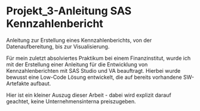# Projekt\_3-Anleitung SAS Kennzahlenbericht

Anleitung zur Erstellung eines Kennzahlenberichts, von der Datenaufbereitung, bis zur Visualisierung.



Für mein zuletzt absolviertes Praktikum bei einem Finanzinstitut, wurde ich mit der Erstellung einer Anleitung für die Entwicklung von Kennzahlenberichten mit SAS Studio und VA beauftragt.
Hierbei wurde bewusst eine Low-Code Lösung entwickelt, die auf bereits vorhandene SW-Artefakte aufbaut.


Hier ist ein kleiner Auszug dieser Arbeit - dabei wird explizit darauf geachtet, keine Unternehmensinterna preiszugeben. 

